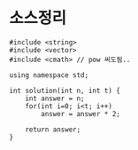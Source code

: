 # 소스정리

    #include <string>
    #include <vector>
    #include <cmath> // pow 써도됨..
    
    using namespace std;
    
    int solution(int n, int t) {
        int answer = n;
        for(int i=0; i<t; i++)
            answer = answer * 2;
        
        return answer;
    }
